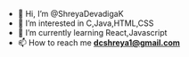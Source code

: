 - 👋 Hi, I’m @ShreyaDevadigaK
- 👀 I’m interested in C,Java,HTML,CSS
- 🌱 I’m currently learning React,Javascript
- 📫 How to reach me **dcshreya1@gmail.com**



<!---
ShreyaDevadigaK/ShreyaDevadigaK is a ✨ special ✨ repository because its `README.md` (this file) appears on your GitHub profile.
You can click the Preview link to take a look at your changes.
--->
